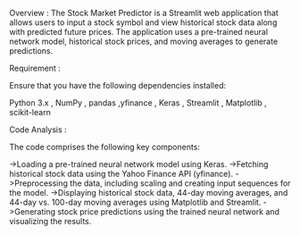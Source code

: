Overview :
The Stock Market Predictor is a Streamlit web application that allows users to input a stock symbol and view historical stock data along with predicted future prices. The application uses a pre-trained neural network model, historical stock prices, and moving averages to generate predictions.

Requirement :

Ensure that you have the following dependencies installed:

Python 3.x , NumPy , pandas ,yfinance , Keras , Streamlit , Matplotlib , scikit-learn

Code Analysis :

The code comprises the following key components:

->Loading a pre-trained neural network model using Keras.
->Fetching historical stock data using the Yahoo Finance API (yfinance).
->Preprocessing the data, including scaling and creating input sequences for the model.
->Displaying historical stock data, 44-day moving averages, and 44-day vs. 100-day moving averages using Matplotlib and Streamlit.
->Generating stock price predictions using the trained neural network and visualizing the results.
